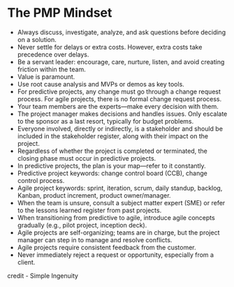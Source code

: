 # The PMP Mindset

- Always discuss, investigate, analyze, and ask questions before deciding on a solution.
- Never settle for delays or extra costs. However, extra costs take precedence over delays.
- Be a servant leader: encourage, care, nurture, listen, and avoid creating friction within the team.
- Value is paramount.
- Use root cause analysis and MVPs or demos as key tools.
- For predictive projects, any change must go through a change request process. For agile projects, there is no formal change request process.
- Your team members are the experts—make every decision with them.
- The project manager makes decisions and handles issues. Only escalate to the sponsor as a last resort, typically for budget problems.
- Everyone involved, directly or indirectly, is a stakeholder and should be included in the stakeholder register, along with their impact on the project.
- Regardless of whether the project is completed or terminated, the closing phase must occur in predictive projects.
- In predictive projects, the plan is your map—refer to it constantly.
- Predictive project keywords: change control board (CCB), change control process.
- Agile project keywords: sprint, iteration, scrum, daily standup, backlog, Kanban, product increment, product owner/manager.
- When the team is unsure, consult a subject matter expert (SME) or refer to the lessons learned register from past projects.
- When transitioning from predictive to agile, introduce agile concepts gradually (e.g., pilot project, inception deck).
- Agile projects are self-organizing; teams are in charge, but the project manager can step in to manage and resolve conflicts.
- Agile projects require consistent feedback from the customer.
- Never immediately reject a request or opportunity, especially from a client.

credit - Simple Ingenuity
